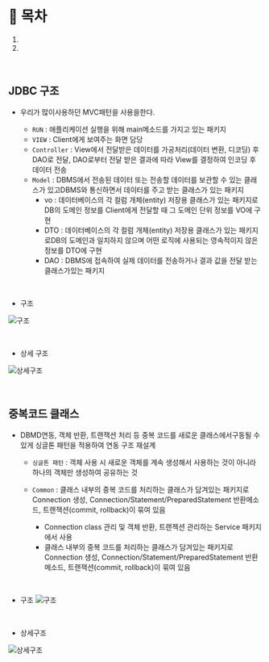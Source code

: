# 🔖 목차
1.
2.

<br/>


## JDBC 구조
- 우리가 많이사용하던 MVC패턴을 사용을한다.

  - <code>RUN</code> : 애플리케이션 실행을 위해 main메소드를 가지고 있는 패키지
  - <code>VIEW</code> : Client에게 보여주는 화면 담당
  - <code>Controller</code> : View에서 전달받은 데이터를 가공처리(데이터 변환, 디코딩) 후 DAO로 전달, DAO로부터 전달 받은 결과에 따라 View를 결정하여 인코딩 후 데이터 전송
  - <code>Model</code> : DBMS에서 전송된 데이터 또는 전송할 데이터를 보관할 수 있는 클래스가 있고DBMS와 통신하면서 데이터를 주고 받는 클래스가 있는 패키지
    - vo : 데이터베이스의 각 컬럼 개체(entity) 저장용 클래스가 있는 패키지로DB의 도메인 정보를 Client에게 전달할 때 그 도메인 단위 정보를 VO에 구현
    - DTO : 데이터베이스의 각 컬럼 개체(entity) 저장용 클래스가 있는 패키지로DB의 도메인과 일치하지 않으며 어떤 로직에 사용되는 영속적이지 않은정보를 DTO에 구현
    - DAO : DBMS에 접속하여 실제 데이터를 전송하거나 결과 값을 전달 받는 클래스가있는 패키지

<br>

- 구조 


![구조](https://user-images.githubusercontent.com/126074577/232839232-3eb44fe9-c306-4582-929b-86e7c14a14fc.png)

<br/>

- 상세 구조



![상세구조](https://user-images.githubusercontent.com/126074577/232839252-536e5c3d-5231-4725-a65a-a14406532fb8.png)

<br/>

## 중복코드 클래스 
- DBMD연동, 객체 반환, 트랜잭션 처리 등 중복 코드를 새로운 클래스에서구동될 수 있게 싱글톤 패턴을 적용하여 연동 구조 재설계

  - <code>싱글톤 패턴</code> : 객체 사용 시 새로운 객체를 계속 생성해서 사용하는 것이 아니라하나의 객체만 생성하여 공유하는 것
  - <code>Common</code> : 클래스 내부의 중복 코드를 처리하는 클래스가 담겨있는 패키지로Connection 생성, Connection/Statement/PreparedStatement 반환메소드, 트랜잭션(commit, rollback)이 묶여 있음

    - Connection class 관리 및 객체 반환, 트랜젝션 관리하는 Service 패키지에서 사용
    - 클래스 내부의 중복 코드를 처리하는 클래스가 담겨있는 패키지로Connection 생성, Connection/Statement/PreparedStatement 반환메소드, 트랜잭션(commit, rollback)이 묶여 있음

<br/>

- 구조
![구조](https://user-images.githubusercontent.com/126074577/232840091-f464014b-b3b9-4a5d-83e7-966ca27d6cab.png)

<br/>

- 상세구조

![상세구조](https://user-images.githubusercontent.com/126074577/232840128-930fb3b7-8555-4944-bf5b-0b512f09158e.png)

<br/>







